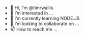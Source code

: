 - 👋 Hi, I’m @timrwallis
- 👀 I’m interested in ...
- 🌱 I’m currently learning NODE.JS
- 💞️ I’m looking to collaborate on ...
- 📫 How to reach me ...

<!---
timrwallis/timrwallis is a ✨ special ✨ repository because its `README.md` (this file) appears on your GitHub profile.
You can click the Preview link to take a look at your changes.
--->

